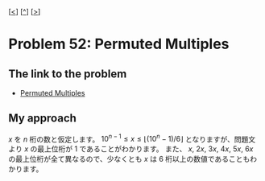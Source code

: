 \[[<](./p0051.md)] \[[^](../README_ja.md)] \[[>](./p0053.md)]

# Problem 52: Permuted Multiples

## The link to the problem

- [Permuted Multiples](https://projecteuler.net/problem=52)

## My approach

$x$ を $n$ 桁の数と仮定します。
$10^{n-1} \le x \le \lfloor (10^{n} - 1) / 6 \rfloor$ となりますが、問題文より $x$ の最上位桁が $1$ であることがわかります。
また、 $x, \ 2x, \ 3x, \ 4x, \ 5x, \ 6x$ の最上位桁が全て異なるので、少なくとも $x$ は 6 桁以上の数値であることもわかります。


